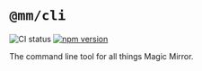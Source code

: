 # `@mm/cli`

![CI status](https://github.com/joshwilsonvu/mm/workflows/CI/badge.svg)
[![npm version](https://img.shields.io/npm/v/@mm/cli)](https://yarnpkg.com/package/@mm/cli)

The command line tool for all things Magic Mirror.

